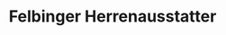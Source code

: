 ---
title: "Felbinger Herrenausstatter"
url: /immenstadt-im-allgaeu/felbinger-herrenausstatter/
shop: Kleidung
---